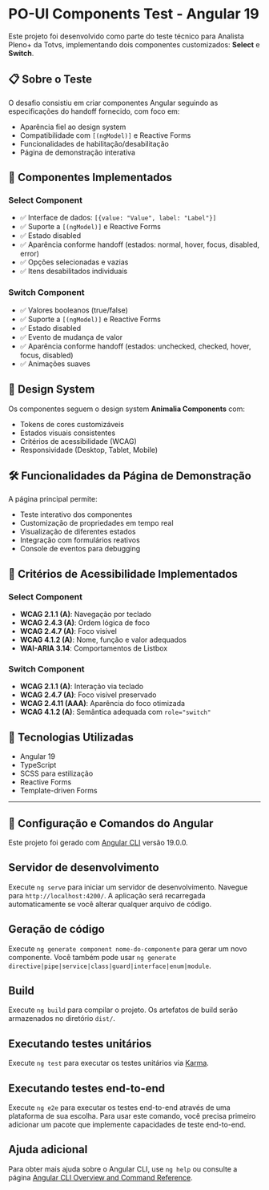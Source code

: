 # PO-UI Components Test - Angular 19

Este projeto foi desenvolvido como parte do teste técnico para Analista Pleno+ da Totvs, implementando dois componentes customizados: **Select** e **Switch**.

## 📋 Sobre o Teste

O desafio consistiu em criar componentes Angular seguindo as especificações do handoff fornecido, com foco em:
- Aparência fiel ao design system
- Compatibilidade com `[(ngModel)]` e Reactive Forms
- Funcionalidades de habilitação/desabilitação
- Página de demonstração interativa

## 🚀 Componentes Implementados

### Select Component
- ✅ Interface de dados: `[{value: "Value", label: "Label"}]`
- ✅ Suporte a `[(ngModel)]` e Reactive Forms
- ✅ Estado disabled
- ✅ Aparência conforme handoff (estados: normal, hover, focus, disabled, error)
- ✅ Opções selecionadas e vazias
- ✅ Itens desabilitados individuais

### Switch Component
- ✅ Valores booleanos (true/false)
- ✅ Suporte a `[(ngModel)]` e Reactive Forms
- ✅ Estado disabled
- ✅ Evento de mudança de valor
- ✅ Aparência conforme handoff (estados: unchecked, checked, hover, focus, disabled)
- ✅ Animações suaves

## 🎨 Design System

Os componentes seguem o design system **Animalia Components** com:
- Tokens de cores customizáveis
- Estados visuais consistentes
- Critérios de acessibilidade (WCAG)
- Responsividade (Desktop, Tablet, Mobile)

## 🛠️ Funcionalidades da Página de Demonstração

A página principal permite:
- Teste interativo dos componentes
- Customização de propriedades em tempo real
- Visualização de diferentes estados
- Integração com formulários reativos
- Console de eventos para debugging

## 📱 Critérios de Acessibilidade Implementados

### Select Component
- **WCAG 2.1.1 (A)**: Navegação por teclado
- **WCAG 2.4.3 (A)**: Ordem lógica de foco
- **WCAG 2.4.7 (A)**: Foco visível
- **WCAG 4.1.2 (A)**: Nome, função e valor adequados
- **WAI-ARIA 3.14**: Comportamentos de Listbox

### Switch Component
- **WCAG 2.1.1 (A)**: Interação via teclado
- **WCAG 2.4.7 (A)**: Foco visível preservado
- **WCAG 2.4.11 (AAA)**: Aparência do foco otimizada
- **WCAG 4.1.2 (A)**: Semântica adequada com `role="switch"`

## 🎯 Tecnologias Utilizadas

- Angular 19
- TypeScript
- SCSS para estilização
- Reactive Forms
- Template-driven Forms

---

## 🔧 Configuração e Comandos do Angular

Este projeto foi gerado com [Angular CLI](https://github.com/angular/angular-cli) versão 19.0.0.

## Servidor de desenvolvimento

Execute `ng serve` para iniciar um servidor de desenvolvimento. Navegue para `http://localhost:4200/`. A aplicação será recarregada automaticamente se você alterar qualquer arquivo de código.

## Geração de código

Execute `ng generate component nome-do-componente` para gerar um novo componente. Você também pode usar `ng generate directive|pipe|service|class|guard|interface|enum|module`.

## Build

Execute `ng build` para compilar o projeto. Os artefatos de build serão armazenados no diretório `dist/`.

## Executando testes unitários

Execute `ng test` para executar os testes unitários via [Karma](https://karma-runner.github.io).

## Executando testes end-to-end

Execute `ng e2e` para executar os testes end-to-end através de uma plataforma de sua escolha. Para usar este comando, você precisa primeiro adicionar um pacote que implemente capacidades de teste end-to-end.

## Ajuda adicional

Para obter mais ajuda sobre o Angular CLI, use `ng help` ou consulte a página [Angular CLI Overview and Command Reference](https://angular.dev/tools/cli).

